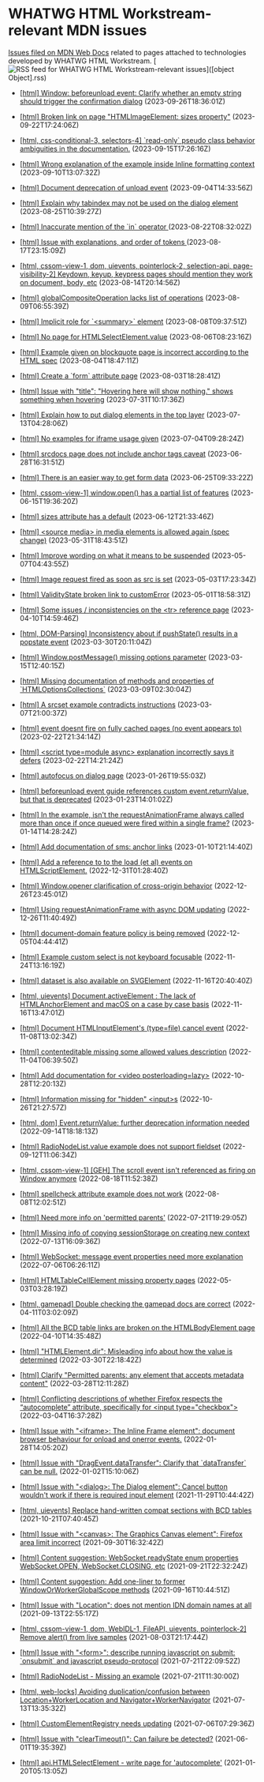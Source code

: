 # WHATWG HTML Workstream-relevant MDN issues

[Issues filed on MDN Web Docs](https://github.com/mdn/content/issues) related to pages attached to technologies developed by WHATWG HTML Workstream. [![RSS feed for WHATWG HTML Workstream-relevant issues](https://www.w3.org/QA/2007/04/feed_icon)]([object Object].rss)

* [\[html\] Window: beforeunload event: Clarify whether an empty string should trigger the confirmation dialog](https://github.com/mdn/content/issues/29314) (2023-09-26T18:36:01Z)
  
* [\[html\] Broken link on page "HTMLImageElement: sizes property"](https://github.com/mdn/content/issues/29249) (2023-09-22T17:24:06Z)
  
* [\[html, css-conditional-3, selectors-4\] \`read-only\` pseudo class behavior ambiguities in the documentation.](https://github.com/mdn/content/issues/29140) (2023-09-15T17:26:16Z)
  
* [\[html\] Wrong explanation of the example inside Inline formatting context](https://github.com/mdn/content/issues/29035) (2023-09-10T13:07:32Z)
  
* [\[html\] Document deprecation of unload event](https://github.com/mdn/content/issues/28928) (2023-09-04T14:33:56Z)
  
* [\[html\] Explain why tabindex may not be used on the dialog element](https://github.com/mdn/content/issues/28750) (2023-08-25T10:39:27Z)
  
* [\[html\] Inaccurate mention of the \`in\` operator ](https://github.com/mdn/content/issues/28693) (2023-08-22T08:32:02Z)
  
* [\[html\] Issue with explanations, and  order of tokens ](https://github.com/mdn/content/issues/28636) (2023-08-17T23:15:09Z)
  
* [\[html, cssom-view-1, dom, uievents, pointerlock-2, selection-api, page-visibility-2\] Keydown, keyup, keypress pages should mention they work on document, body, etc](https://github.com/mdn/content/issues/28561) (2023-08-14T20:14:56Z)
  
* [\[html\] globalCompositeOperation lacks list of operations](https://github.com/mdn/content/issues/28465) (2023-08-09T06:55:39Z)
  
* [\[html\] Implicit role for \`\<summary\>\` element](https://github.com/mdn/content/issues/28446) (2023-08-08T09:37:51Z)
  
* [\[html\] No page for HTMLSelectElement.value](https://github.com/mdn/content/issues/28418) (2023-08-06T08:23:16Z)
  
* [\[html\] Example given on blockquote page is incorrect according to the HTML spec](https://github.com/mdn/content/issues/28401) (2023-08-04T18:47:11Z)
  
* [\[html\] Create a \`form\` attribute page](https://github.com/mdn/content/issues/28375) (2023-08-03T18:28:41Z)
  
* [\[html\] Issue with "title": "Hovering here will show nothing." shows something when hovering](https://github.com/mdn/content/issues/28297) (2023-07-31T10:17:36Z)
  
* [\[html\] Explain how to put dialog elements in the top layer](https://github.com/mdn/content/issues/27912) (2023-07-13T04:28:06Z)
  
* [\[html\] No examples for iframe usage given](https://github.com/mdn/content/issues/27753) (2023-07-04T09:28:24Z)
  
* [\[html\] srcdocs page does not include anchor tags caveat](https://github.com/mdn/content/issues/27630) (2023-06-28T16:31:51Z)
  
* [\[html\] There is an easier way to get form data](https://github.com/mdn/content/issues/27543) (2023-06-25T09:33:22Z)
  
* [\[html, cssom-view-1\] window.open() has a partial list of features](https://github.com/mdn/content/issues/27357) (2023-06-15T19:36:20Z)
  
* [\[html\] sizes attribute has a default](https://github.com/mdn/content/issues/27291) (2023-06-12T21:33:46Z)
  
* [\[html\] \<source media\> in media elements is allowed again (spec change)](https://github.com/mdn/content/issues/27079) (2023-05-31T18:43:51Z)
  
* [\[html\] Improve wording on what it means to be suspended](https://github.com/mdn/content/issues/26625) (2023-05-07T04:43:55Z)
  
* [\[html\] Image request fired as soon as src is set](https://github.com/mdn/content/issues/26560) (2023-05-03T17:23:34Z)
  
* [\[html\] ValidityState broken link to customError](https://github.com/mdn/content/issues/26522) (2023-05-01T18:58:31Z)
  
* [\[html\] Some issues / inconsistencies on the \<tr\> reference page](https://github.com/mdn/content/issues/26088) (2023-04-10T14:59:46Z)
  
* [\[html, DOM-Parsing\] Inconsistency about if pushState() results in a popstate event](https://github.com/mdn/content/issues/25785) (2023-03-30T20:11:04Z)
  
* [\[html\] Window.postMessage() missing options parameter](https://github.com/mdn/content/issues/25342) (2023-03-15T12:40:15Z)
  
* [\[html\] Missing documentation of methods and properties of \`HTMLOptionsCollections\`](https://github.com/mdn/content/issues/25190) (2023-03-09T02:30:04Z)
  
* [\[html\] A srcset example contradicts instructions](https://github.com/mdn/content/issues/25150) (2023-03-07T21:00:37Z)
  
* [\[html\] event doesnt fire on fully cached pages (no event appears to)](https://github.com/mdn/content/issues/24770) (2023-02-22T21:34:14Z)
  
* [\[html\] \<script type=module async\> explanation incorrectly says it defers](https://github.com/mdn/content/issues/24754) (2023-02-22T14:21:24Z)
  
* [\[html\] autofocus on dialog page](https://github.com/mdn/content/issues/23915) (2023-01-26T19:55:03Z)
  
* [\[html\] beforeunload event guide references custom event.returnValue, but that is deprecated](https://github.com/mdn/content/issues/23837) (2023-01-23T14:01:02Z)
  
* [\[html\] In the example, isn't the requestAnimationFrame always called more than once if once queued were fired within a single frame?](https://github.com/mdn/content/issues/23635) (2023-01-14T14:28:24Z)
  
* [\[html\] Add documentation of sms: anchor links](https://github.com/mdn/content/issues/23526) (2023-01-10T21:14:40Z)
  
* [\[html\] Add a reference to to the load (et al) events on HTMLScriptElement.](https://github.com/mdn/content/issues/23287) (2022-12-31T01:28:40Z)
  
* [\[html\] Window.opener clarification of cross-origin behavior](https://github.com/mdn/content/issues/23204) (2022-12-26T23:45:01Z)
  
* [\[html\] Using requestAnimationFrame with async DOM updating](https://github.com/mdn/content/issues/23197) (2022-12-26T11:40:49Z)
  
* [\[html\] document-domain feature policy is being removed](https://github.com/mdn/content/issues/22732) (2022-12-05T04:44:41Z)
  
* [\[html\] Example custom select is not keyboard focusable](https://github.com/mdn/content/issues/22513) (2022-11-24T13:16:19Z)
  
* [\[html\] dataset is also available on SVGElement](https://github.com/mdn/content/issues/22352) (2022-11-16T20:40:40Z)
  
* [\[html, uievents\] Document.activeElement : The lack of HTMLAnchorElement and macOS on a case by case basis](https://github.com/mdn/content/issues/22338) (2022-11-16T13:47:01Z)
  
* [\[html\] Document HTMLInputElement's (type=file) cancel event](https://github.com/mdn/content/issues/22157) (2022-11-08T13:02:34Z)
  
* [\[html\] contenteditable missing some allowed values description](https://github.com/mdn/content/issues/22048) (2022-11-04T06:39:50Z)
  
* [\[html\] Add documentation for \<video posterloading=lazy\>](https://github.com/mdn/content/issues/21912) (2022-10-28T12:20:13Z)
  
* [\[html\] Information missing for "hidden" \<input\>s](https://github.com/mdn/content/issues/21857) (2022-10-26T21:27:57Z)
  
* [\[html, dom\] Event.returnValue: further deprecation information needed](https://github.com/mdn/content/issues/20730) (2022-09-14T18:18:13Z)
  
* [\[html\] RadioNodeList.value example does not support fieldset](https://github.com/mdn/content/issues/20588) (2022-09-12T11:06:34Z)
  
* [\[html, cssom-view-1\] \[GEH\] The scroll event isn't referenced as firing on Window anymore](https://github.com/mdn/content/issues/19699) (2022-08-18T11:52:38Z)
  
* [\[html\] spellcheck attribute example does not work](https://github.com/mdn/content/issues/19285) (2022-08-08T12:02:51Z)
  
* [\[html\] Need more info on 'permitted parents'](https://github.com/mdn/content/issues/18609) (2022-07-21T19:29:05Z)
  
* [\[html\] Missing info of copying sessionStorage on creating new context](https://github.com/mdn/content/issues/18323) (2022-07-13T16:09:36Z)
  
* [\[html\] WebSocket: message event properties need more explanation](https://github.com/mdn/content/issues/18021) (2022-07-06T06:26:11Z)
  
* [\[html\] HTMLTableCellElement missing property pages](https://github.com/mdn/content/issues/15631) (2022-05-03T03:28:19Z)
  
* [\[html, gamepad\] Double checking the gamepad docs are correct](https://github.com/mdn/content/issues/14874) (2022-04-11T03:02:09Z)
  
* [\[html\] All the BCD table links are broken on the HTMLBodyElement page](https://github.com/mdn/content/issues/14865) (2022-04-10T14:35:48Z)
  
* [\[html\] "HTMLElement.dir": Misleading info about how the value is determined](https://github.com/mdn/content/issues/14484) (2022-03-30T22:18:42Z)
  
* [\[html\] Clarify "Permitted parents: any element that accepts metadata content"](https://github.com/mdn/content/issues/14398) (2022-03-28T12:11:28Z)
  
* [\[html\] Conflicting descriptions of whether Firefox respects the “autocomplete” attribute, specifically for \<input type="checkbox"\>](https://github.com/mdn/content/issues/13502) (2022-03-04T16:37:28Z)
  
* [\[html\] Issue with "\<iframe\>: The Inline Frame element": document browser behaviour for onload and onerror events.](https://github.com/mdn/content/issues/12477) (2022-01-28T14:05:20Z)
  
* [\[html\] Issue with "DragEvent.dataTransfer": Clarify that \`dataTransfer\` can be null.](https://github.com/mdn/content/issues/11670) (2022-01-02T15:10:06Z)
  
* [\[html\] Issue with "\<dialog\>: The Dialog element": Cancel button wouldn't work if there is required input element](https://github.com/mdn/content/issues/10848) (2021-11-29T10:44:42Z)
  
* [\[html, uievents\] Replace hand-written compat sections with BCD tables](https://github.com/mdn/content/issues/9972) (2021-10-21T07:40:45Z)
  
* [\[html\] Issue with "\<canvas\>: The Graphics Canvas element": Firefox area limit incorrect](https://github.com/mdn/content/issues/9379) (2021-09-30T16:32:42Z)
  
* [\[html\] Content suggestion: WebSocket.readyState enum properties WebSocket.OPEN, WebSocket.CLOSING, etc](https://github.com/mdn/content/issues/9156) (2021-09-21T22:32:24Z)
  
* [\[html\] Content suggestion: Add one-liner to former WindowOrWorkerGlobalScope methods](https://github.com/mdn/content/issues/8979) (2021-09-16T10:44:51Z)
  
* [\[html\] Issue with "Location": does not mention IDN domain names at all](https://github.com/mdn/content/issues/8895) (2021-09-13T22:55:17Z)
  
* [\[html, cssom-view-1, dom, WebIDL-1, FileAPI, uievents, pointerlock-2\] Remove alert() from live samples](https://github.com/mdn/content/issues/7566) (2021-08-03T21:17:44Z)
  
* [\[html\] Issue with "\<form\>": describe running javascript on submit: \`onsubmit\` and javascript pseudo-protocol](https://github.com/mdn/content/issues/7142) (2021-07-21T22:09:52Z)
  
* [\[html\] RadioNodeList - Missing an example](https://github.com/mdn/content/issues/11476) (2021-07-21T11:30:00Z)
  
* [\[html, web-locks\] Avoiding duplication/confusion between Location+WorkerLocation and Navigator+WorkerNavigator](https://github.com/mdn/content/issues/6856) (2021-07-13T13:35:32Z)
  
* [\[html\] CustomElementRegistry needs updating](https://github.com/mdn/content/issues/6617) (2021-07-06T07:29:36Z)
  
* [\[html\] Issue with "clearTimeout()": Can failure be detected?](https://github.com/mdn/content/issues/5553) (2021-06-01T19:35:39Z)
  
* [\[html\] api.HTMLSelectElement - write page for 'autocomplete'](https://github.com/mdn/content/issues/2016) (2021-01-20T05:13:05Z)
  
